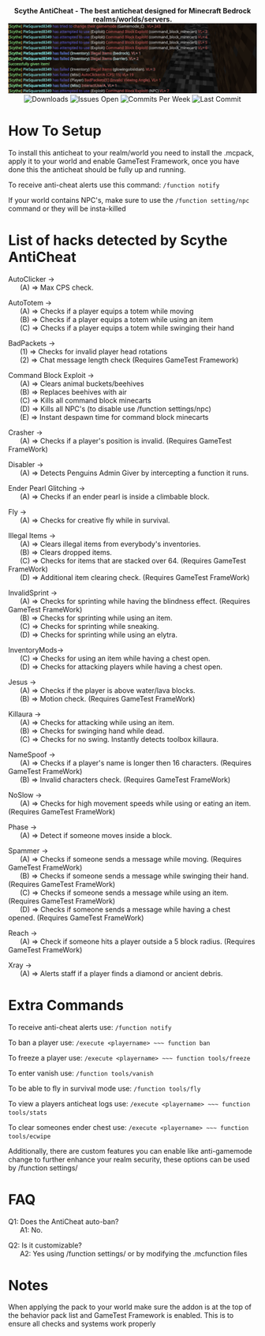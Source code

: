 <div align="center">
  <b>Scythe AntiCheat - The best anticheat designed for Minecraft Bedrock realms/worlds/servers.</b>
  
  <img src="https://raw.githubusercontent.com/MrDiamond64/image-assets/main/scythe%20pog%20anticheat.png" width="600" alt="Scythe AntiCheat"/>
</div>
<div align="center">
  <img src="https://img.shields.io/github/downloads/MrDiamond64/Scythe-AntiCheat/total?style=for-the-badge" alt="Downloads"/>
  <img src="https://img.shields.io/github/issues/MrDiamond64/Scythe-AntiCheat?label=ISSUES%20OPEN&style=for-the-badge" alt="Issues Open"/>
  <img src="https://img.shields.io/github/commit-activity/m/MrDiamond64/Scythe-AntiCheat?style=for-the-badge" alt="Commits Per Week"/>
  <img src="https://img.shields.io/github/last-commit/MrDiamond64/Scythe-AntiCheat?style=for-the-badge" alt="Last Commit"/>
</div>

# How To Setup
To install this anticheat to your realm/world you need to install the .mcpack, apply it to your world and enable GameTest Framework, once you have done this the anticheat should be fully up and running.

To receive anti-cheat alerts use this command: ```/function notify```

If your world contains NPC's, make sure to use the ```/function setting/npc``` command or they will be insta-killed

# List of hacks detected by Scythe AntiCheat

  AutoClicker -><br />
&nbsp;&nbsp;&nbsp;&nbsp;&nbsp;&nbsp;(A) => Max CPS check.

  AutoTotem -><br />
&nbsp;&nbsp;&nbsp;&nbsp;&nbsp;&nbsp;(A) => Checks if a player equips a totem while moving<br />
&nbsp;&nbsp;&nbsp;&nbsp;&nbsp;&nbsp;(B) => Checks if a player equips a totem while using an item<br />
&nbsp;&nbsp;&nbsp;&nbsp;&nbsp;&nbsp;(C) => Checks if a player equips a totem while swinging their hand<br />

  BadPackets -><br />
&nbsp;&nbsp;&nbsp;&nbsp;&nbsp;&nbsp;(1) => Checks for invalid player head rotations<br />
&nbsp;&nbsp;&nbsp;&nbsp;&nbsp;&nbsp;(2) => Chat message length check (Requires GameTest Framework)

  Command Block Exploit -><br />
&nbsp;&nbsp;&nbsp;&nbsp;&nbsp;&nbsp;(A) => Clears animal buckets/beehives<br />
&nbsp;&nbsp;&nbsp;&nbsp;&nbsp;&nbsp;(B) => Replaces beehives with air<br />
&nbsp;&nbsp;&nbsp;&nbsp;&nbsp;&nbsp;(C) => Kills all command block minecarts<br />
&nbsp;&nbsp;&nbsp;&nbsp;&nbsp;&nbsp;(D) => Kills all NPC's (to disable use /function settings/npc)<br />
&nbsp;&nbsp;&nbsp;&nbsp;&nbsp;&nbsp;(E) => Instant despawn time for command block minecarts<br />

  Crasher -><br />
&nbsp;&nbsp;&nbsp;&nbsp;&nbsp;&nbsp;(A) => Checks if a player's position is invalid. (Requires GameTest FrameWork)<br />

  Disabler -><br />
&nbsp;&nbsp;&nbsp;&nbsp;&nbsp;&nbsp;(A) => Detects Penguins Admin Giver by intercepting a function it runs.

  Ender Pearl Glitching -><br />
&nbsp;&nbsp;&nbsp;&nbsp;&nbsp;&nbsp;(A) => Checks if an ender pearl is inside a climbable block.

  Fly -><br />
&nbsp;&nbsp;&nbsp;&nbsp;&nbsp;&nbsp;(A) => Checks for creative fly while in survival.

  Illegal Items -><br />
&nbsp;&nbsp;&nbsp;&nbsp;&nbsp;&nbsp;(A) => Clears illegal items from everybody's inventories.<br />
&nbsp;&nbsp;&nbsp;&nbsp;&nbsp;&nbsp;(B) => Clears dropped items.<br />
&nbsp;&nbsp;&nbsp;&nbsp;&nbsp;&nbsp;(C) => Checks for items that are stacked over 64. (Requires GameTest FrameWork)<br />
&nbsp;&nbsp;&nbsp;&nbsp;&nbsp;&nbsp;(D) => Additional item clearing check. (Requires GameTest FrameWork)
    
  InvalidSprint -><br />
&nbsp;&nbsp;&nbsp;&nbsp;&nbsp;&nbsp;(A) => Checks for sprinting while having the blindness effect. (Requires GameTest FrameWork)<br />
&nbsp;&nbsp;&nbsp;&nbsp;&nbsp;&nbsp;(B) => Checks for sprinting while using an item.<br />
&nbsp;&nbsp;&nbsp;&nbsp;&nbsp;&nbsp;(C) => Checks for sprinting while sneaking.<br />
&nbsp;&nbsp;&nbsp;&nbsp;&nbsp;&nbsp;(D) => Checks for sprinting while using an elytra.<br />

  InventoryMods-><br />
&nbsp;&nbsp;&nbsp;&nbsp;&nbsp;&nbsp;(C) => Checks for using an item while having a chest open.<br />
&nbsp;&nbsp;&nbsp;&nbsp;&nbsp;&nbsp;(D) => Checks for attacking players while having a chest open.<br />

  Jesus -><br />
&nbsp;&nbsp;&nbsp;&nbsp;&nbsp;&nbsp;(A) => Checks if the player is above water/lava blocks.<br />
&nbsp;&nbsp;&nbsp;&nbsp;&nbsp;&nbsp;(B) => Motion check. (Requires GameTest FrameWork)

  Killaura -><br />
&nbsp;&nbsp;&nbsp;&nbsp;&nbsp;&nbsp;(A) => Checks for attacking while using an item.<br />
&nbsp;&nbsp;&nbsp;&nbsp;&nbsp;&nbsp;(B) => Checks for swinging hand while dead.<br />
&nbsp;&nbsp;&nbsp;&nbsp;&nbsp;&nbsp;(C) => Checks for no swing. Instantly detects toolbox killaura.

  NameSpoof -><br />
&nbsp;&nbsp;&nbsp;&nbsp;&nbsp;&nbsp;(A) => Checks if a player's name is longer then 16 characters. (Requires GameTest FrameWork)<br />
&nbsp;&nbsp;&nbsp;&nbsp;&nbsp;&nbsp;(B) => Invalid characters check. (Requires GameTest FrameWork)<br />

  NoSlow -><br />
&nbsp;&nbsp;&nbsp;&nbsp;&nbsp;&nbsp;(A) => Checks for high movement speeds while using or eating an item. (Requires GameTest FrameWork)

  Phase -><br />
&nbsp;&nbsp;&nbsp;&nbsp;&nbsp;&nbsp;(A) => Detect if someone moves inside a block.

  Spammer -><br />
&nbsp;&nbsp;&nbsp;&nbsp;&nbsp;&nbsp;(A) => Checks if someone sends a message while moving. (Requires GameTest FrameWork)<br />
&nbsp;&nbsp;&nbsp;&nbsp;&nbsp;&nbsp;(B) => Checks if someone sends a message while swinging their hand. (Requires GameTest FrameWork)<br />
&nbsp;&nbsp;&nbsp;&nbsp;&nbsp;&nbsp;(C) => Checks if someone sends a message while using an item. (Requires GameTest FrameWork)<br />
&nbsp;&nbsp;&nbsp;&nbsp;&nbsp;&nbsp;(D) => Checks if someone sends a message while having a chest opened. (Requires GameTest FrameWork)<br />

  Reach -><br />
&nbsp;&nbsp;&nbsp;&nbsp;&nbsp;&nbsp;(A) => Check if someone hits a player outside a 5 block radius. (Requires GameTest FrameWork)

  Xray -><br />
&nbsp;&nbsp;&nbsp;&nbsp;&nbsp;&nbsp;(A) => Alerts staff if a player finds a diamond or ancient debris.


# Extra Commands
To receive anti-cheat alerts use: ```/function notify```

To ban a player use: ```/execute <playername> ~~~ function ban```

To freeze a player use: ```/execute <playername> ~~~ function tools/freeze```

To enter vanish use: ```/function tools/vanish```

To be able to fly in survival mode use: ```/function tools/fly```

To view a players anticheat logs use: ```/execute <playername> ~~~ function tools/stats```

To clear someones ender chest use: ```/execute <playername> ~~~ function tools/ecwipe```

Additionally, there are custom features you can enable like anti-gamemode change to further enhance your realm security, these options can be used by /function settings/<name>

# FAQ

Q1: Does the AntiCheat auto-ban?<br />
&nbsp;&nbsp;&nbsp;&nbsp;&nbsp;&nbsp;A1: No.

Q2: Is it customizable?<br />
&nbsp;&nbsp;&nbsp;&nbsp;&nbsp;&nbsp;A2: Yes using /function settings/<name> or by modifying the .mcfunction files

# Notes
When applying the pack to your world make sure the addon is at the top of the behavior pack list and GameTest Framework is enabled. This is to ensure all checks and systems work properly

